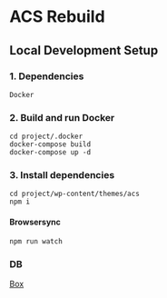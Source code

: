 # ACS Rebuild

## Local Development Setup

### 1. Dependencies
    Docker

### 2. Build and run Docker

    cd project/.docker
    docker-compose build
    docker-compose up -d

### 3. Install dependencies

    cd project/wp-content/themes/acs
    npm i

#### Browsersync

    npm run watch

### DB

[Box](https://fast-fwd.box.com/s/8h7e2pl1ais58xs48jakcu4ler2q0hj7)